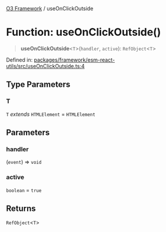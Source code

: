 [O3 Framework](../API.md) / useOnClickOutside

# Function: useOnClickOutside()

> **useOnClickOutside**\<`T`\>(`handler`, `active`): `RefObject`\<`T`\>

Defined in: [packages/framework/esm-react-utils/src/useOnClickOutside.ts:4](https://github.com/openmrs/openmrs-esm-core/blob/main/packages/framework/esm-react-utils/src/useOnClickOutside.ts#L4)

## Type Parameters

### T

`T` *extends* `HTMLElement` = `HTMLElement`

## Parameters

### handler

(`event`) => `void`

### active

`boolean` = `true`

## Returns

`RefObject`\<`T`\>
